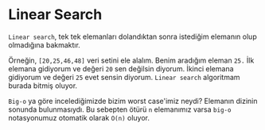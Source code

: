 # **Linear Search**

`Linear search`, tek tek elemanları dolandıktan sonra istediğim elemanın olup olmadığına bakmaktır.

Örneğin, `[20,25,46,48]` veri setini ele alalım. Benim aradığım eleman `25.` İlk elemana gidiyorum ve değeri `20` sen değilsin diyorum. İkinci elemana gidiyorum ve değeri `25` evet sensin diyorum. `Linear search` algoritmam burada bitmiş oluyor.

`Big-o` ya göre incelediğimizde bizim worst case'imiz neydi? Elemanın dizinin sonunda bulunmasıydı. Bu sebepten ötürü `n` elemanımız varsa `big-o` notasyonumuz otomatik olarak `O(n)` oluyor.